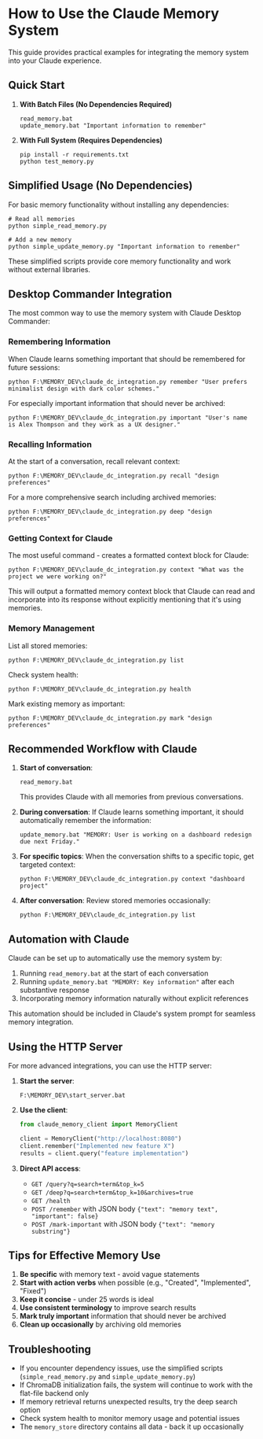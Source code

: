 # How to Use the Claude Memory System

This guide provides practical examples for integrating the memory system into your Claude experience.

## Quick Start

1. **With Batch Files (No Dependencies Required)**
   ```
   read_memory.bat
   update_memory.bat "Important information to remember"
   ```

2. **With Full System (Requires Dependencies)**
   ```
   pip install -r requirements.txt
   python test_memory.py
   ```

## Simplified Usage (No Dependencies)

For basic memory functionality without installing any dependencies:

```
# Read all memories
python simple_read_memory.py

# Add a new memory
python simple_update_memory.py "Important information to remember"
```

These simplified scripts provide core memory functionality and work without external libraries.

## Desktop Commander Integration

The most common way to use the memory system with Claude Desktop Commander:

### Remembering Information

When Claude learns something important that should be remembered for future sessions:

```
python F:\MEMORY_DEV\claude_dc_integration.py remember "User prefers minimalist design with dark color schemes."
```

For especially important information that should never be archived:

```
python F:\MEMORY_DEV\claude_dc_integration.py important "User's name is Alex Thompson and they work as a UX designer."
```

### Recalling Information

At the start of a conversation, recall relevant context:

```
python F:\MEMORY_DEV\claude_dc_integration.py recall "design preferences"
```

For a more comprehensive search including archived memories:

```
python F:\MEMORY_DEV\claude_dc_integration.py deep "design preferences"
```

### Getting Context for Claude

The most useful command - creates a formatted context block for Claude:

```
python F:\MEMORY_DEV\claude_dc_integration.py context "What was the project we were working on?"
```

This will output a formatted memory context block that Claude can read and incorporate into its response without explicitly mentioning that it's using memories.

### Memory Management

List all stored memories:

```
python F:\MEMORY_DEV\claude_dc_integration.py list
```

Check system health:

```
python F:\MEMORY_DEV\claude_dc_integration.py health
```

Mark existing memory as important:

```
python F:\MEMORY_DEV\claude_dc_integration.py mark "design preferences"
```

## Recommended Workflow with Claude

1. **Start of conversation**:
   ```
   read_memory.bat
   ```
   This provides Claude with all memories from previous conversations.

2. **During conversation**: If Claude learns something important, it should automatically remember the information:
   ```
   update_memory.bat "MEMORY: User is working on a dashboard redesign due next Friday."
   ```

3. **For specific topics**: When the conversation shifts to a specific topic, get targeted context:
   ```
   python F:\MEMORY_DEV\claude_dc_integration.py context "dashboard project"
   ```

4. **After conversation**: Review stored memories occasionally:
   ```
   python F:\MEMORY_DEV\claude_dc_integration.py list
   ```

## Automation with Claude

Claude can be set up to automatically use the memory system by:

1. Running `read_memory.bat` at the start of each conversation
2. Running `update_memory.bat "MEMORY: Key information"` after each substantive response
3. Incorporating memory information naturally without explicit references

This automation should be included in Claude's system prompt for seamless memory integration.

## Using the HTTP Server

For more advanced integrations, you can use the HTTP server:

1. **Start the server**:
   ```
   F:\MEMORY_DEV\start_server.bat
   ```

2. **Use the client**:
   ```python
   from claude_memory_client import MemoryClient
   
   client = MemoryClient("http://localhost:8080")
   client.remember("Implemented new feature X")
   results = client.query("feature implementation")
   ```

3. **Direct API access**:
   - `GET /query?q=search+term&top_k=5`
   - `GET /deep?q=search+term&top_k=10&archives=true`
   - `GET /health`
   - `POST /remember` with JSON body `{"text": "memory text", "important": false}`
   - `POST /mark-important` with JSON body `{"text": "memory substring"}`

## Tips for Effective Memory Use

1. **Be specific** with memory text - avoid vague statements
2. **Start with action verbs** when possible (e.g., "Created", "Implemented", "Fixed")
3. **Keep it concise** - under 25 words is ideal
4. **Use consistent terminology** to improve search results
5. **Mark truly important** information that should never be archived
6. **Clean up occasionally** by archiving old memories

## Troubleshooting

- If you encounter dependency issues, use the simplified scripts (`simple_read_memory.py` and `simple_update_memory.py`)
- If ChromaDB initialization fails, the system will continue to work with the flat-file backend only
- If memory retrieval returns unexpected results, try the deep search option
- Check system health to monitor memory usage and potential issues
- The `memory_store` directory contains all data - back it up occasionally
